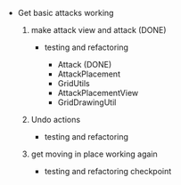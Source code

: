 * Get basic attacks working
	1. make attack view and attack (DONE) 
		- testing and refactoring
		
			* Attack (DONE)
			* AttackPlacement
			* GridUtils
			* AttackPlacementView
			* GridDrawingUtil
			
	2. Undo actions
		- testing and refactoring
	3. get moving in place working again
		- testing and refactoring checkpoint
	